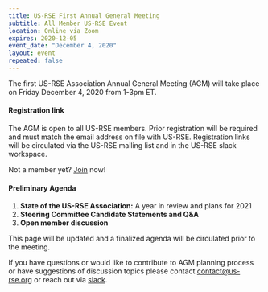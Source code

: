 ```yaml
---
title: US-RSE First Annual General Meeting
subtitle: All Member US-RSE Event
location: Online via Zoom
expires: 2020-12-05
event_date: "December 4, 2020"
layout: event
repeated: false
---
```


The first US-RSE Association Annual General Meeting (AGM) will take place on Friday December 4, 2020 from 1-3pm ET.

#### Registration link
The AGM is open to all US-RSE members.
Prior registration will be required and must match the email address on file with US-RSE. Registration links will be circulated via the US-RSE mailing list and in the US-RSE slack workspace.

Not a member yet? [Join](https://us-rse.org/join/) now!

#### Preliminary Agenda

1. **State of the US-RSE Association:** A year in review and plans for 2021
1. **Steering Committee Candidate Statements and Q&A**
1. **Open member discussion**

This page will be updated and a finalized agenda will be circulated prior to the meeting.

If you have questions or would like to contribute to AGM planning process or have suggestions of discussion topics please contact contact@us-rse.org or reach out via [slack](https://usrse.slack.com/).
